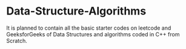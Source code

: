 # Data-Structure-Algorithms
It is planned to contain all the basic starter codes on leetcode and GeeksforGeeks of Data Structures and algorithms coded in C++ from Scratch.
